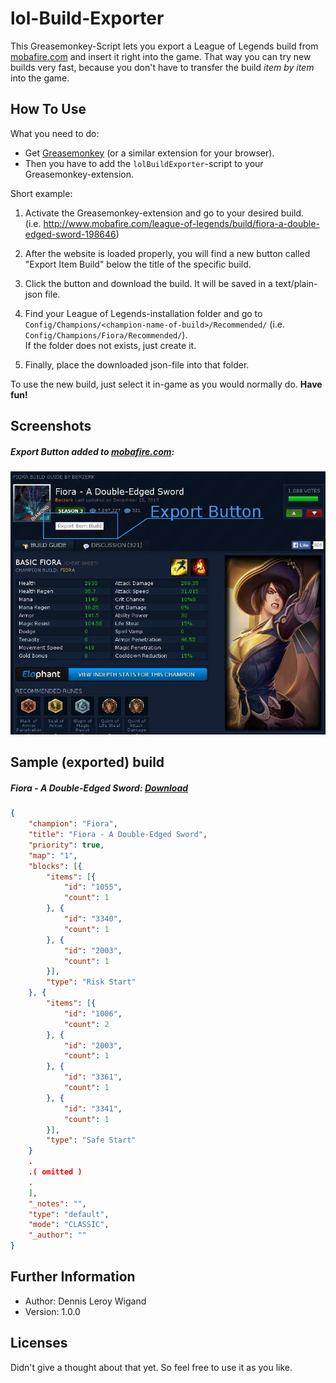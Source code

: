 lol-Build-Exporter
==================

This Greasemonkey-Script lets you export a League of Legends build from [mobafire.com](http://www.mobafire.com/) and insert it right into the game. That way you can try new builds very fast, because you don't have to transfer the build *item by item* into the game.

How To Use
------------------

What you need to do:

* Get [Greasemonkey](https://addons.mozilla.org/de/firefox/addon/greasemonkey/) (or a similar extension for your browser).
* Then you have to add the `lolBuildExporter`-script to your Greasemonkey-extension.

Short example:

1. Activate the Greasemonkey-extension and go to your desired build.<br />(i.e. http://www.mobafire.com/league-of-legends/build/fiora-a-double-edged-sword-198646)

2. After the website is loaded properly, you will find a new button called "Export Item Build" below the title of the specific build.
3. Click the button and download the build. It will be saved in a text/plain-json file.
4. Find your League of Legends-installation folder and go to<br />`Config/Champions/<champion-name-of-build>/Recommended/` (i.e. `Config/Champions/Fiora/Recommended/`).<br />If the folder does not exists, just create it.
5. Finally, place the downloaded json-file into that folder.

To use the new build, just select it in-game as you would normally do. **Have fun!**

Screenshots
-----------

##### Export Button added to [mobafire.com](http://www.mobafire.com/):
![Mobafire Export Button](Res/mobafire_export_screenshot.jpg "Mobafire Export Button")

Sample (exported) build
---------------------

##### Fiora - A Double-Edged Sword: [Download](https://github.com/xwavex/lol-Build-Exporter/blob/master/Res/DLWFioraItem_1_CLASSIC-0.json)
```json
{
    "champion": "Fiora",
    "title": "Fiora - A Double-Edged Sword",
    "priority": true,
    "map": "1",
    "blocks": [{
        "items": [{
            "id": "1055",
            "count": 1
        }, {
            "id": "3340",
            "count": 1
        }, {
            "id": "2003",
            "count": 1
        }],
        "type": "Risk Start"
    }, {
        "items": [{
            "id": "1006",
            "count": 2
        }, {
            "id": "2003",
            "count": 1
        }, {
            "id": "3361",
            "count": 1
        }, {
            "id": "3341",
            "count": 1
        }],
        "type": "Safe Start"
    }
    .
    .( omitted )
    .
    ],
    "_notes": "",
    "type": "default",
    "mode": "CLASSIC",
    "_author": ""
}
```

Further Information
-------------------

* Author: Dennis Leroy Wigand
* Version: 1.0.0

Licenses
--------

Didn't give a thought about that yet. So feel free to use it as you like.
